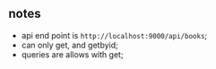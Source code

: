 ## notes 
* api end point is `http://localhost:9000/api/books`;
* can only get, and getbyid;
* queries are allows with get;